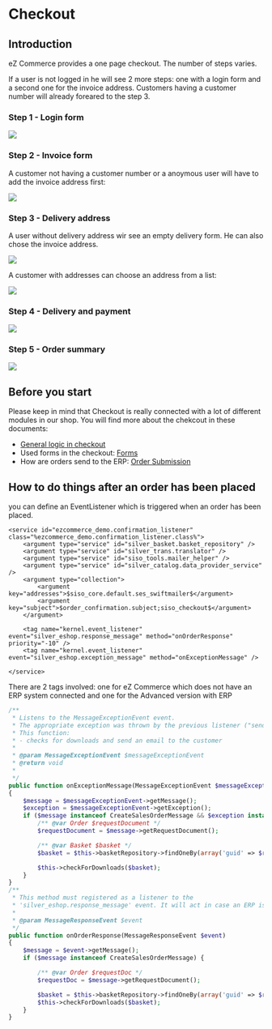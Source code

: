 # Checkout

## Introduction

eZ Commerce provides a one page checkout. The number of steps varies.

If a user is not logged in he will see 2 more steps: one with a login form and a second one for the invoice address. Customers having a customer number will already foreared to the step 3. 

### Step 1 - Login form

![](../img/checkout_1.png)

### Step 2 - Invoice form

A customer not having a customer number or a anoymous user will have to add the invoice address first:

![](../img/checkout_2.png)

### Step 3 - Delivery address

A user without delivery address wir see an empty delivery form. He can also chose the invoice address.

![](../img/checkout_3.png)

A customer with addresses can choose an address from a list:

![](../img/checkout_4.png)

### Step 4 - Delivery and payment

![](../img/checkout_5.png)

### Step 5 - Order summary

![](../img/checkout_6.png)

## Before you start 

Please keep in mind that Checkout is really connected with a lot of different modules in our shop. You will find more about the chekcout in these documents:

- [General logic in checkout](checkout_features/general_logic_in_checkout.md)
- Used forms in the checkout:  [Forms](checkout_api/forms/configuration_for_checkout_forms.md)
- How are orders send to the ERP: [Order Submission](../integrate_erp_systems/checkout_order/erp_order_synchronisation/order_submission/order_submission.md)

## How to do things after an order has been placed

you can define an EventListener which is triggered when an order has been placed.

``` 
<service id="ezcommerce_demo.confirmation_listener" class="%ezcommerce_demo.confirmation_listener.class%">
    <argument type="service" id="silver_basket.basket_repository" />
    <argument type="service" id="silver_trans.translator" />
    <argument type="service" id="siso_tools.mailer_helper" />
    <argument type="service" id="silver_catalog.data_provider_service" />
    <argument type="collection">
        <argument key="addresses">$siso_core.default.ses_swiftmailer$</argument>
        <argument key="subject">$order_confirmation.subject;siso_checkout$</argument>
    </argument>

    <tag name="kernel.event_listener" event="silver_eshop.response_message" method="onOrderResponse" priority="-10" />
    <tag name="kernel.event_listener"  event="silver_eshop.exception_message" method="onExceptionMessage" />

</service>
```

There are 2 tags involved: one for eZ Commerce which does not have an ERP system connected and one for the Advanced version with ERP

``` php
/**
 * Listens to the MessageExceptionEvent event.
 * The appropriate exception was thrown by the previous listener ("sendMessage" of the "AbstractMessageTransport")
 * This function:
 * - checks for downloads and send an email to the customer 
 *
 * @param MessageExceptionEvent $messageExceptionEvent
 * @return void
 *
 */
public function onExceptionMessage(MessageExceptionEvent $messageExceptionEvent)
{
    $message = $messageExceptionEvent->getMessage();
    $exception = $messageExceptionEvent->getException();
    if ($message instanceof CreateSalesOrderMessage && $exception instanceof LocalOrderRequiredException) {
        /** @var Order $requestDocument */
        $requestDocument = $message->getRequestDocument();

        /** @var Basket $basket */
        $basket = $this->basketRepository->findOneBy(array('guid' => $requestDocument->UUID->value));

        $this->checkForDownloads($basket);
    }
}
/**
 * This method must registered as a listener to the
 * 'silver_eshop.response_message' event. It will act in case an ERP is in place
 *
 * @param MessageResponseEvent $event
 */
public function onOrderResponse(MessageResponseEvent $event)
{
    $message = $event->getMessage();
    if ($message instanceof CreateSalesOrderMessage) {

        /** @var Order $requestDoc */
        $requestDoc = $message->getRequestDocument();

        $basket = $this->basketRepository->findOneBy(array('guid' => $requestDoc->UUID->value));
        $this->checkForDownloads($basket);
    }
}
```
